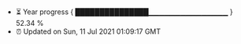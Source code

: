 - ⏳ Year progress { ███████████████▁▁▁▁▁▁▁▁▁▁▁▁▁▁▁ } 52.34 %
- ⏰ Updated on Sun, 11 Jul 2021 01:09:17 GMT

